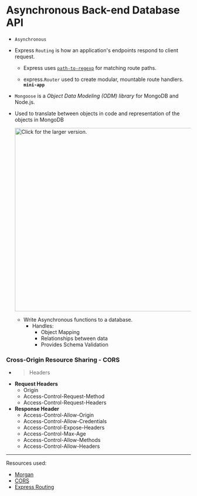 # Asynchronous Back-end Database API

-   `Asynchronous`

-   Express `Routing` is how an application's endpoints respond to client request.

    -   Express uses [`path-to-regexp`](https://www.npmjs.com/package/path-to-regexp) for matching route paths.

    -   express.`Router` used to create modular, mountable route handlers. **`mini-app`**

-   `Mongoose` is a _Object Data Modeling (ODM) library_ for MongoDB and Node.js.

*   Used to translate between objects in code and representation of the objects in MongoDB

    <a href="https://drive.google.com/uc?export=view&id=1dQKa7JZFjKzKZKt5OdU9Nq7o3qlbf1q5"><img src="https://drive.google.com/uc?export=view&id=1dQKa7JZFjKzKZKt5OdU9Nq7o3qlbf1q5" style="width: 500px; max-width: 100%; height: auto" title="Click for the larger version." /></a>

    -   Write Asynchronous functions to a database.
        -   Handles:
            -   Object Mapping
            -   Relationships between data
            -   Provides Schema Validation

### Cross-Origin Resource Sharing - CORS

-   > Headers
-   **Request Headers**
    -   Origin
    -   Access-Control-Request-Method
    -   Access-Control-Request-Headers
-   **Response Header**
    -   Access-Control-Allow-Origin
    -   Access-Control-Allow-Credentials
    -   Access-Control-Expose-Headers
    -   Access-Control-Max-Age
    -   Access-Control-Allow-Methods
    -   Access-Control-Allow-Headers

---

Resources used:

-   [Morgan](https://github.com/expressjs/morgan)
-   [CORS](https://en.wikipedia.org/wiki/Cross-origin_resource_sharing)
-   [Express Routing](https://expressjs.com/en/guide/routing.html)
